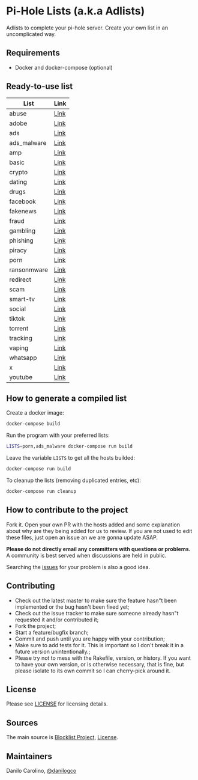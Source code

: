 # Pi-Hole Lists (a.k.a Adlists)

Adlists to complete your pi-hole server.
Create your own list in an uncomplicated way.

## Requirements

- Docker and docker-compose (optional)

## Ready-to-use list

| List        | Link                                                                                               |
| ----------- | -------------------------------------------------------------------------------------------------- |
| abuse       | [Link](https://raw.githubusercontent.com/dcotecnologia/pi-hole-lists/master/lists/abuse.txt)       |
| adobe       | [Link](https://raw.githubusercontent.com/dcotecnologia/pi-hole-lists/master/lists/adobe.txt)       |
| ads         | [Link](https://raw.githubusercontent.com/dcotecnologia/pi-hole-lists/master/lists/ads.txt)         |
| ads_malware | [Link](https://raw.githubusercontent.com/dcotecnologia/pi-hole-lists/master/lists/ads_malware.txt) |
| amp         | [Link](https://raw.githubusercontent.com/dcotecnologia/pi-hole-lists/master/lists/amp.txt)         |
| basic       | [Link](https://raw.githubusercontent.com/dcotecnologia/pi-hole-lists/master/lists/basic.txt)       |
| crypto      | [Link](https://raw.githubusercontent.com/dcotecnologia/pi-hole-lists/master/lists/crypto.txt)      |
| dating      | [Link](https://raw.githubusercontent.com/dcotecnologia/pi-hole-lists/master/lists/dating.txt)      |
| drugs       | [Link](https://raw.githubusercontent.com/dcotecnologia/pi-hole-lists/master/lists/drugs.txt)       |
| facebook    | [Link](https://raw.githubusercontent.com/dcotecnologia/pi-hole-lists/master/lists/facebook.txt)    |
| fakenews    | [Link](https://raw.githubusercontent.com/dcotecnologia/pi-hole-lists/master/lists/fakenews.txt)    |
| fraud       | [Link](https://raw.githubusercontent.com/dcotecnologia/pi-hole-lists/master/lists/fraud.txt)       |
| gambling    | [Link](https://raw.githubusercontent.com/dcotecnologia/pi-hole-lists/master/lists/gambling.txt)    |
| phishing    | [Link](https://raw.githubusercontent.com/dcotecnologia/pi-hole-lists/master/lists/phishing.txt)    |
| piracy      | [Link](https://raw.githubusercontent.com/dcotecnologia/pi-hole-lists/master/lists/piracy.txt)      |
| porn        | [Link](https://raw.githubusercontent.com/dcotecnologia/pi-hole-lists/master/lists/porn.txt)        |
| ransonmware | [Link](https://raw.githubusercontent.com/dcotecnologia/pi-hole-lists/master/lists/ransonmware.txt) |
| redirect    | [Link](https://raw.githubusercontent.com/dcotecnologia/pi-hole-lists/master/lists/redirect.txt)    |
| scam        | [Link](https://raw.githubusercontent.com/dcotecnologia/pi-hole-lists/master/lists/scam.txt)        |
| smart-tv    | [Link](https://raw.githubusercontent.com/dcotecnologia/pi-hole-lists/master/lists/smart-tv.txt)    |
| social      | [Link](https://raw.githubusercontent.com/dcotecnologia/pi-hole-lists/master/lists/social.txt)      |
| tiktok      | [Link](https://raw.githubusercontent.com/dcotecnologia/pi-hole-lists/master/lists/tiktok.txt)      |
| torrent     | [Link](https://raw.githubusercontent.com/dcotecnologia/pi-hole-lists/master/lists/torrent.txt)     |
| tracking    | [Link](https://raw.githubusercontent.com/dcotecnologia/pi-hole-lists/master/lists/tracking.txt)    |
| vaping      | [Link](https://raw.githubusercontent.com/dcotecnologia/pi-hole-lists/master/lists/vaping.txt)      |
| whatsapp    | [Link](https://raw.githubusercontent.com/dcotecnologia/pi-hole-lists/master/lists/whatsapp.txt)    |
| x           | [Link](https://raw.githubusercontent.com/dcotecnologia/pi-hole-lists/master/lists/x.txt)           |
| youtube     | [Link](https://raw.githubusercontent.com/dcotecnologia/pi-hole-lists/master/lists/youtube.txt)     |

## How to generate a compiled list

Create a docker image:

```sh
docker-compose build
```

Run the program with your preferred lists:

```sh
LISTS=porn,ads_malware docker-compose run build
```

Leave the variable `LISTS` to get all the hosts builded:

```sh
docker-compose run build
```

To cleanup the lists (removing duplicated entries, etc):

```sh
docker-compose run cleanup
```

## How to contribute to the project

Fork it. Open your own PR with the hosts added and some explanation about why are they being added for us to review. If you are not used to edit these files, just open an issue an we are gonna update ASAP.

**Please do not directly email any committers with questions or problems.** A community is best served when discussions are held in public.

Searching the [issues](https://github.com/dcotecnologia/pi-hole-lists/issues) for your problem is also a good idea.

## Contributing

- Check out the latest master to make sure the feature hasn"t been implemented or the bug hasn't been fixed yet;
- Check out the issue tracker to make sure someone already hasn"t requested it and/or contributed it;
- Fork the project;
- Start a feature/bugfix branch;
- Commit and push until you are happy with your contribution;
- Make sure to add tests for it. This is important so I don't break it in a future version unintentionally.;
- Please try not to mess with the Rakefile, version, or history. If you want to have your own version, or is otherwise necessary, that is fine, but please isolate to its own commit so I can cherry-pick around it.

## License

Please see [LICENSE](LICENSE) for licensing details.

## Sources

The main source is [Blocklist Project](https://github.com/blocklistproject/Lists), [License](https://github.com/blocklistproject/Lists/blob/master/LICENSE).

## Maintainers

Danilo Carolino, [@danilogco](https://github.com/danilogco)
